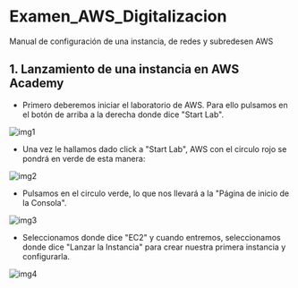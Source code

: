 # Examen_AWS_Digitalizacion

Manual de configuración de una instancia, de redes y subredesen AWS

## 1. Lanzamiento de una instancia en AWS Academy

- Primero deberemos iniciar el laboratorio de AWS. Para ello pulsamos en el botón de arriba a la derecha donde dice "Start Lab".

![img1]()

- Una vez le hallamos dado click a "Start Lab", AWS con el circulo rojo se pondrá en verde de esta manera:

![img2]()

- Pulsamos en el circulo verde, lo que nos llevará a la "Página de inicio de la Consola".

![img3]()

- Seleccionamos donde dice "EC2" y cuando entremos, seleccionamos donde dice "Lanzar la Instancia" para crear nuestra primera instancia y configurarla.

![img4]()